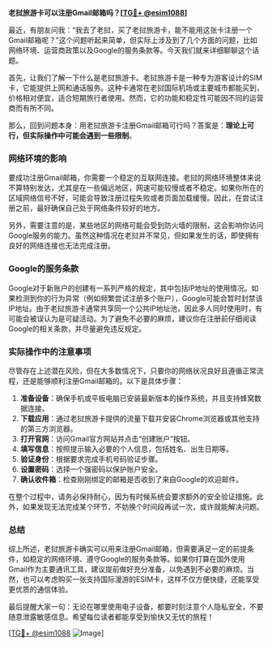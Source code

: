 **老挝旅游卡可以注册Gmail邮箱吗？[[TG💪+ @esim1088](https://t.me/s/esim1088)]**

最近，有朋友问我：“我去了老挝，买了老挝旅游卡，能不能用这张卡注册一个Gmail邮箱呢？”这个问题听起来简单，但实际上涉及到了几个方面的问题，比如网络环境、运营商政策以及Google的服务条款等。今天我们就来详细聊聊这个话题。

首先，让我们了解一下什么是老挝旅游卡。老挝旅游卡是一种专为游客设计的SIM卡，它能提供上网和通话服务。这种卡通常在老挝国际机场或主要城市都能买到，价格相对便宜，适合短期旅行者使用。然而，它的功能和稳定性可能因不同的运营商而有所不同。

那么，回到问题本身：用老挝旅游卡注册Gmail邮箱可行吗？答案是：**理论上可行，但实际操作中可能会遇到一些限制**。

### 网络环境的影响

要成功注册Gmail邮箱，你需要一个稳定的互联网连接。老挝的网络环境整体来说不算特别发达，尤其是在一些偏远地区，网速可能较慢或者不稳定。如果你所在的区域网络信号不好，可能会导致注册过程失败或者页面加载缓慢。因此，在尝试注册之前，最好确保自己处于网络条件较好的地方。

另外，需要注意的是，某些地区的网络可能会受到防火墙的限制，这会影响你访问Google服务的能力。虽然这种情况在老挝并不常见，但如果发生的话，即使拥有良好的网络连接也无法完成注册。

### Google的服务条款

Google对于新账户的创建有一系列严格的规定，其中包括IP地址的使用情况。如果检测到你的行为异常（例如频繁尝试注册多个账户），Google可能会暂时封禁该IP地址。由于老挝旅游卡通常共享同一个公共IP地址池，因此多人同时使用时，有可能会被误认为是可疑活动。为了避免不必要的麻烦，建议你在注册前仔细阅读Google的相关条款，并尽量避免违反规定。

### 实际操作中的注意事项

尽管存在上述潜在风险，但在大多数情况下，只要你的网络状况良好且遵循正常流程，还是能够顺利注册Gmail邮箱的。以下是具体步骤：

1. **准备设备**：确保手机或平板电脑已安装最新版本的操作系统，并且支持蜂窝数据连接。
2. **下载应用**：通过老挝旅游卡提供的流量下载并安装Chrome浏览器或其他支持的第三方浏览器。
3. **打开官网**：访问Gmail官方网站并点击“创建账户”按钮。
4. **填写信息**：按照提示输入必要的个人信息，包括姓名、出生日期等。
5. **验证身份**：根据要求完成手机号码验证步骤。
6. **设置密码**：选择一个强密码以保护账户安全。
7. **确认收件箱**：检查刚刚绑定的邮箱是否收到了来自Google的欢迎邮件。

在整个过程中，请务必保持耐心，因为有时候系统会要求额外的安全验证措施。此外，如果发现无法完成某个环节，不妨换个时间段再试一次，或许就能解决问题。

### 总结

综上所述，老挝旅游卡确实可以用来注册Gmail邮箱，但需要满足一定的前提条件，如稳定的网络环境、遵守Google的服务条款等。如果你打算在国外使用Gmail作为主要通讯工具，建议提前做好充分准备，以免遇到不必要的麻烦。当然，也可以考虑购买一张支持国际漫游的ESIM卡，这样不仅方便快捷，还能享受更优质的通信体验。

最后提醒大家一句：无论在哪里使用电子设备，都要时刻注意个人隐私安全，不要随意泄露敏感信息。希望每位读者都能享受到愉快又无忧的旅程！

[[TG💪+ @esim1088](https://t.me/s/esim1088) ![Image](https://i.postimg.cc/4NQfJmqS/Snipaste-2025-05-13-00-14-12.png)]